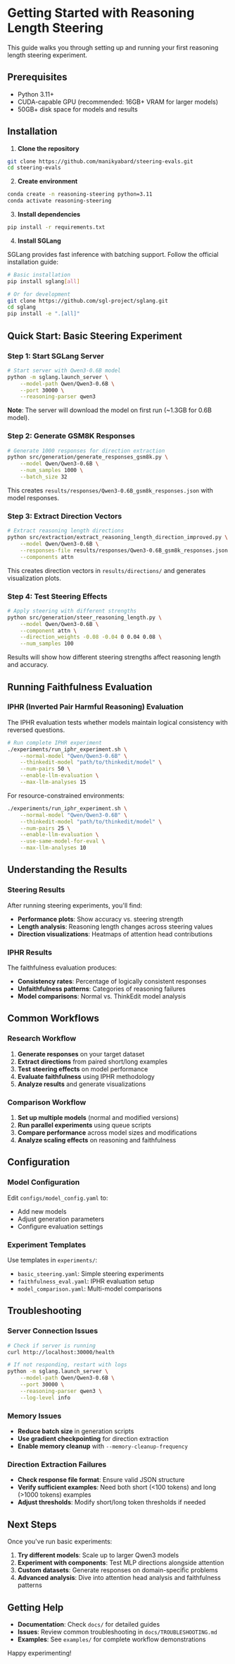 # Getting Started with Reasoning Length Steering

This guide walks you through setting up and running your first reasoning length steering experiment.

## Prerequisites

- Python 3.11+
- CUDA-capable GPU (recommended: 16GB+ VRAM for larger models)
- 50GB+ disk space for models and results

## Installation

1. **Clone the repository**
```bash
git clone https://github.com/manikyabard/steering-evals.git
cd steering-evals
```

2. **Create environment**
```bash
conda create -n reasoning-steering python=3.11
conda activate reasoning-steering
```

3. **Install dependencies**
```bash
pip install -r requirements.txt
```

4. **Install SGLang**

SGLang provides fast inference with batching support. Follow the official installation guide:
```bash
# Basic installation
pip install sglang[all]

# Or for development
git clone https://github.com/sgl-project/sglang.git
cd sglang
pip install -e ".[all]"
```

## Quick Start: Basic Steering Experiment

### Step 1: Start SGLang Server

```bash
# Start server with Qwen3-0.6B model
python -m sglang.launch_server \
    --model-path Qwen/Qwen3-0.6B \
    --port 30000 \
    --reasoning-parser qwen3
```

**Note**: The server will download the model on first run (~1.3GB for 0.6B model).

### Step 2: Generate GSM8K Responses

```bash
# Generate 1000 responses for direction extraction
python src/generation/generate_responses_gsm8k.py \
    --model Qwen/Qwen3-0.6B \
    --num_samples 1000 \
    --batch_size 32
```

This creates `results/responses/Qwen3-0.6B_gsm8k_responses.json` with model responses.

### Step 3: Extract Direction Vectors

```bash
# Extract reasoning length directions
python src/extraction/extract_reasoning_length_direction_improved.py \
    --model Qwen/Qwen3-0.6B \
    --responses-file results/responses/Qwen3-0.6B_gsm8k_responses.json \
    --components attn
```

This creates direction vectors in `results/directions/` and generates visualization plots.

### Step 4: Test Steering Effects

```bash
# Apply steering with different strengths
python src/generation/steer_reasoning_length.py \
    --model Qwen/Qwen3-0.6B \
    --component attn \
    --direction_weights -0.08 -0.04 0 0.04 0.08 \
    --num_samples 100
```

Results will show how different steering strengths affect reasoning length and accuracy.

## Running Faithfulness Evaluation

### IPHR (Inverted Pair Harmful Reasoning) Evaluation

The IPHR evaluation tests whether models maintain logical consistency with reversed questions.

```bash
# Run complete IPHR experiment
./experiments/run_iphr_experiment.sh \
    --normal-model "Qwen/Qwen3-0.6B" \
    --thinkedit-model "path/to/thinkedit/model" \
    --num-pairs 50 \
    --enable-llm-evaluation \
    --max-llm-analyses 15
```

For resource-constrained environments:
```bash
./experiments/run_iphr_experiment.sh \
    --normal-model "Qwen/Qwen3-0.6B" \
    --thinkedit-model "path/to/thinkedit/model" \
    --num-pairs 25 \
    --enable-llm-evaluation \
    --use-same-model-for-eval \
    --max-llm-analyses 10
```

## Understanding the Results

### Steering Results

After running steering experiments, you'll find:

- **Performance plots**: Show accuracy vs. steering strength
- **Length analysis**: Reasoning length changes across steering values
- **Direction visualizations**: Heatmaps of attention head contributions

### IPHR Results

The faithfulness evaluation produces:

- **Consistency rates**: Percentage of logically consistent responses
- **Unfaithfulness patterns**: Categories of reasoning failures
- **Model comparisons**: Normal vs. ThinkEdit model analysis

## Common Workflows

### Research Workflow

1. **Generate responses** on your target dataset
2. **Extract directions** from paired short/long examples
3. **Test steering effects** on model performance
4. **Evaluate faithfulness** using IPHR methodology
5. **Analyze results** and generate visualizations

### Comparison Workflow

1. **Set up multiple models** (normal and modified versions)
2. **Run parallel experiments** using queue scripts
3. **Compare performance** across model sizes and modifications
4. **Analyze scaling effects** on reasoning and faithfulness

## Configuration

### Model Configuration

Edit `configs/model_config.yaml` to:
- Add new models
- Adjust generation parameters
- Configure evaluation settings

### Experiment Templates

Use templates in `experiments/`:
- `basic_steering.yaml`: Simple steering experiments
- `faithfulness_eval.yaml`: IPHR evaluation setup
- `model_comparison.yaml`: Multi-model comparisons

## Troubleshooting

### Server Connection Issues

```bash
# Check if server is running
curl http://localhost:30000/health

# If not responding, restart with logs
python -m sglang.launch_server \
    --model-path Qwen/Qwen3-0.6B \
    --port 30000 \
    --reasoning-parser qwen3 \
    --log-level info
```

### Memory Issues

- **Reduce batch size** in generation scripts
- **Use gradient checkpointing** for direction extraction
- **Enable memory cleanup** with `--memory-cleanup-frequency`

### Direction Extraction Failures

- **Check response file format**: Ensure valid JSON structure
- **Verify sufficient examples**: Need both short (<100 tokens) and long (>1000 tokens) examples
- **Adjust thresholds**: Modify short/long token thresholds if needed

## Next Steps

Once you've run basic experiments:

1. **Try different models**: Scale up to larger Qwen3 models
2. **Experiment with components**: Test MLP directions alongside attention
3. **Custom datasets**: Generate responses on domain-specific problems
4. **Advanced analysis**: Dive into attention head analysis and faithfulness patterns

## Getting Help

- **Documentation**: Check `docs/` for detailed guides
- **Issues**: Review common troubleshooting in `docs/TROUBLESHOOTING.md`
- **Examples**: See `examples/` for complete workflow demonstrations

Happy experimenting! 